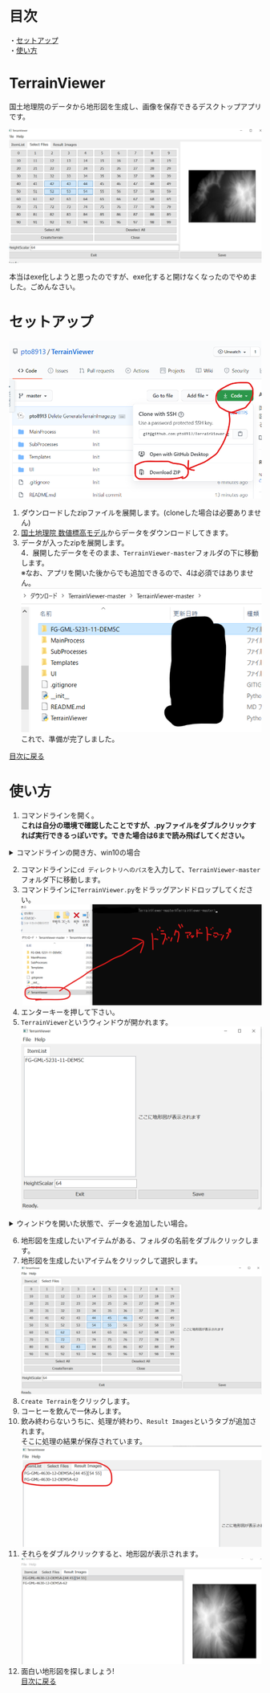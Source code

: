 # 目次
・[セットアップ](#セットアップ)<br>
・[使い方](#使い方)<br>

# TerrainViewer
国土地理院のデータから地形図を生成し、画像を保存できるデスクトップアプリです。

![intro](https://github.com/pto8913/TerrainViewer/blob/images/Intro.png)<br>

本当はexe化しようと思ったのですが、exe化すると開けなくなったのでやめました。ごめんなさい。

# セットアップ
![downloadzip](https://github.com/pto8913/TerrainViewer/blob/images/Zip1.png)
1. ダウンロードしたzipファイルを展開します。(cloneした場合は必要ありません)<br>
2. [国土地理院 数値標高モデル](https://fgd.gsi.go.jp/download/menu.php)からデータをダウンロードしてきます。<br>
3. データが入ったzipを展開します。<br>
4．展開したデータをそのまま、`TerrainViewer-master`フォルダの下に移動します。<br>
※なお、アプリを開いた後からでも追加できるので、4は必須ではありません。<br>
![setup2](https://github.com/pto8913/TerrainViewer/blob/images/Zip4.png)<br>
これで、準備が完了しました。<br>

[目次に戻る](#目次)

# 使い方
1. コマンドラインを開く。<br>
**これは自分の環境で確認したことですが、.pyファイルをダブルクリックすれば実行できるっぽいです。できた場合は6まで読み飛ばしてください。** <br> 
<details>
  <summary>コマンドラインの開き方、win10の場合</summary>
  
  ## 一つ目
  ![open cmd1](https://github.com/pto8913/TerrainViewer/blob/images/cmd1-1.png)<br>
  1. `winキー`を押しながら`Rキー`を押します。<br>
  2. 画面上に現れたウィンドウに、`cmd`と入力します。<br>
  3. `ok`を押してください。<br>
  
  ## 二つ目
  ![open cmd2](https://github.com/pto8913/TerrainViewer/blob/images/cmd2-1.png)<br>
  1. スタートを開きます。<br>
  2. スタートを開いた状態で、`cmd`と入力します。<br>
  3. コマンドプロンプトを開いてください。<br>
  ![open cmd2-2](https://github.com/pto8913/TerrainViewer/blob/images/cmd2-2.png)<br>

</details>

2. コマンドラインに`cd ディレクトリへのパス`を入力して、`TerrainViewer-master`フォルダ下に移動します。<br>
3. コマンドラインに`TerrainViewer.py`をドラッグアンドドロップしてください。<br>
![Howtouse3](https://github.com/pto8913/TerrainViewer/blob/images/Howtouse3.png)<br>
4. エンターキーを押して下さい。<br>
5. `TerrainViewer`というウィンドウが開かれます。<br>
![Howtouse5](https://github.com/pto8913/TerrainViewer/blob/images/Howtouse5.png)<br>
<details>
  <summary>ウィンドウを開いた状態で、データを追加したい場合。</summary>
  
  5.5　国土地理院からダウンロードしてきたデータを、ウィンドウを開いた状態で行いたい場合、<br>
       ダウンロードしてきたzip形式のフォルダを展開します。 <br>
       展開されたフォルダをそのままウィンドウに、ドラッグアンドドロップしてください。<br>  
       ![Houtouse5.5](https://github.com/pto8913/TerrainViewer/blob/images/Howtouse5.5.png)<br>
</details>


6. 地形図を生成したいアイテムがある、フォルダの名前をダブルクリックします。<br>
7. 地形図を生成したいアイテムをクリックして選択します。<br>
![Howtouse7](https://github.com/pto8913/TerrainViewer/blob/images/Howtouse7.png)<br>
8. `Create Terrain`をクリックします。<br>
9. コーヒーを飲んで一休みします。<br>
10. 飲み終わらないうちに、処理が終わり、`Result Images`というタブが追加されます。<br>
そこに処理の結果が保存されています。<br>
![Howtouse10](https://github.com/pto8913/TerrainViewer/blob/images/Howtouse10.png)<br>
11. それらをダブルクリックすると、地形図が表示されます。<br>
![Howtouse10](https://github.com/pto8913/TerrainViewer/blob/images/Howtouse11.png)<br>
12. 面白い地形図を探しましょう!<br>
[目次に戻る](#目次)
